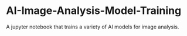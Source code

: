 # AI-Image-Analysis-Model-Training
A jupyter notebook that trains a variety of AI models for image analysis.
